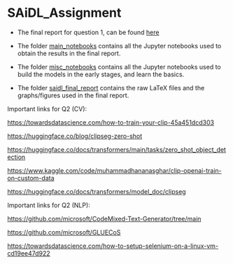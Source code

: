 # SAiDL_Assignment



- The final report for question 1, can be found [here](https://github.com/Harshvardhan-Mestha/Question_1/SAiDL_Assignment/blob/main/saidl_final_report.pdf)

- The folder [main_notebooks](https://github.com/Harshvardhan-Mestha/SAiDL_Assignment/tree/main/Question_1/main_notebooks) contains all the Jupyter notebooks used to obtain the results in the final report.

- The folder [misc_notebooks](https://github.com/Harshvardhan-Mestha/SAiDL_Assignment/tree/main/Question_1/misc_notebooks) contains all the Jupyter notebooks used to build the models in the early stages, and learn the basics.

- The folder [saidl_final_report](https://github.com/Harshvardhan-Mestha/SAiDL_Assignment/tree/main/Question_1/misc_notebooks) contains the raw LaTeX files and the graphs/figures used in the final report.

Important links for Q2 (CV):

https://towardsdatascience.com/how-to-train-your-clip-45a451dcd303

https://huggingface.co/blog/clipseg-zero-shot

https://huggingface.co/docs/transformers/main/tasks/zero_shot_object_detection

https://www.kaggle.com/code/muhammadhananasghar/clip-openai-train-on-custom-data

https://huggingface.co/docs/transformers/model_doc/clipseg

Important links for Q2 (NLP):

https://github.com/microsoft/CodeMixed-Text-Generator/tree/main

https://github.com/microsoft/GLUECoS

https://towardsdatascience.com/how-to-setup-selenium-on-a-linux-vm-cd19ee47d922


